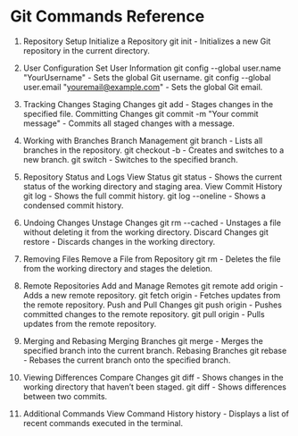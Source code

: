 # Git Commands Reference

1. Repository Setup
Initialize a Repository
git init - Initializes a new Git repository in the current directory.

2. User Configuration
Set User Information
git config --global user.name "YourUsername" - Sets the global Git username.
git config --global user.email "youremail@example.com" - Sets the global Git email.

3. Tracking Changes
Staging Changes
git add <file> - Stages changes in the specified file.
Committing Changes
git commit -m "Your commit message" - Commits all staged changes with a message.

4. Working with Branches
Branch Management
git branch - Lists all branches in the repository.
git checkout -b <branch-name> - Creates and switches to a new branch.
git switch <branch-name> - Switches to the specified branch.

5. Repository Status and Logs
View Status
git status - Shows the current status of the working directory and staging area.
View Commit History
git log - Shows the full commit history.
git log --oneline - Shows a condensed commit history.

6. Undoing Changes
Unstage Changes
git rm --cached <file> - Unstages a file without deleting it from the working directory.
Discard Changes
git restore <file> - Discards changes in the working directory.

7. Removing Files
Remove a File from Repository
git rm <file> - Deletes the file from the working directory and stages the deletion.

8. Remote Repositories
Add and Manage Remotes
git remote add origin <url> - Adds a new remote repository.
git fetch origin - Fetches updates from the remote repository.
Push and Pull Changes
git push origin <branch-name> - Pushes committed changes to the remote repository.
git pull origin <branch-name> - Pulls updates from the remote repository.

9. Merging and Rebasing
Merging Branches
git merge <branch-name> - Merges the specified branch into the current branch.
Rebasing Branches
git rebase <branch-name> - Rebases the current branch onto the specified branch.

10. Viewing Differences
Compare Changes
git diff - Shows changes in the working directory that haven’t been staged.
git diff <commit1> <commit2> - Shows differences between two commits.

11. Additional Commands
View Command History
history - Displays a list of recent commands executed in the terminal.
